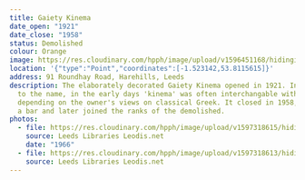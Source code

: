 ```yaml
---
title: Gaiety Kinema
date_open: "1921"
date_close: "1958"
status: Demolished
colour: Orange
image: https://res.cloudinary.com/hpph/image/upload/v1596451168/hidinginplainsight/gaiety.svg
location: '{"type":"Point","coordinates":[-1.523142,53.8115615]}'
address: 91 Roundhay Road, Harehills, Leeds
description: The elaborately decorated Gaiety Kinema opened in 1921. In regards
  to the name, in the early days 'kinema' was often interchangable with 'cinema'
  depending on the owner's views on classical Greek. It closed in 1958, becoming
  a bar and later joined the ranks of the demolished.
photos:
  - file: https://res.cloudinary.com/hpph/image/upload/v1597318615/hidinginplainsight/Gaiety_Kinema_Leeds_Libraries_2011125_172986.jpg
    source: Leeds Libraries Leodis.net
    date: "1966"
  - file: https://res.cloudinary.com/hpph/image/upload/v1597318613/hidinginplainsight/Gaiety_Kinema_Leeds_Libraries_200673_161483.jpg
    source: Leeds Libraries Leodis.net
---
```

